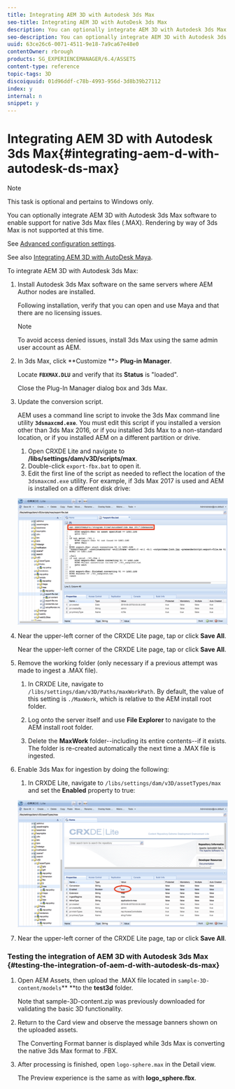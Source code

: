 ```yaml
---
title: Integrating AEM 3D with Autodesk 3ds Max
seo-title: Integrating AEM 3D with AutoDesk 3ds Max
description: You can optionally integrate AEM 3D with Autodesk 3ds Max software to enable support for native 3ds Max files (.MAX). Rendering by way of 3ds Max is not supported at this time.
seo-description: You can optionally integrate AEM 3D with Autodesk 3ds Max software to enable support for native 3ds Max files (.MAX). Rendering by way of 3ds Max is not supported at this time.
uuid: 63ce26c6-0071-4511-9e18-7a9ca67e48e0
contentOwner: rbrough
products: SG_EXPERIENCEMANAGER/6.4/ASSETS
content-type: reference
topic-tags: 3D
discoiquuid: 01d96ddf-c78b-4993-956d-3d8b39b27112
index: y
internal: n
snippet: y
---
```


# Integrating AEM 3D with Autodesk 3ds Max{#integrating-aem-d-with-autodesk-ds-max}

>[!NOTE]
>
>This task is optional and pertains to Windows only.

You can optionally integrate AEM 3D with Autodesk 3ds Max software to enable support for native 3ds Max files (.MAX). Rendering by way of 3ds Max is not supported at this time.

See [Advanced configuration settings](../../assets/using/advanced-config-3d.md).

See also [Integrating AEM 3D with AutoDesk Maya](../../assets/using/integrate-maya-with-3d.md).

To integrate AEM 3D with Autodesk 3ds Max:

1. Install Autodesk 3ds Max software on the same servers where AEM Author nodes are installed.

   Following installation, verify that you can open and use Maya and that there are no licensing issues.

   >[!NOTE]
   >
   >To avoid access denied issues, install 3ds Max using the same admin user account as AEM.

1. In 3ds Max, click **Customize **&gt; **Plug-in Manager**.

   Locate **`FBXMAX.DLU`** and verify that its **Status** is "loaded".

   Close the Plug-In Manager dialog box and 3ds Max.

1. Update the conversion script.

   AEM uses a command line script to invoke the 3ds Max command line utility **`3dsmaxcmd.exe`**. You must edit this script if you installed a version other than 3ds Max 2016, or if you installed 3ds Max to a non-standard location, or if you installed AEM on a different partition or drive.

    1. Open CRXDE Lite and navigate to **/libs/settings/dam/v3D/scripts/max**.
    1. Double-click `export-fbx.bat` to open it.
    1. Edit the first line of the script as needed to reflect the location of the `3dsmaxcmd.exe` utility. For example, if 3ds Max 2017 is used and AEM is installed on a different disk drive:

   ![](assets/image2018-6-22_13-35-8.png)

1. Near the upper-left corner of the CRXDE Lite page, tap or click **Save All**.

   Near the upper-left corner of the CRXDE Lite page, tap or click **Save All**.

1. Remove the working folder (only necessary if a previous attempt was made to ingest a .MAX file).

    1. In CRXDE Lite, navigate to `/libs/settings/dam/v3D/Paths/maxWorkPath`. By default, the value of this setting is `./MaxWork`, which is relative to the AEM install root folder.
    
    1. Log onto the server itself and use **File Explorer** to navigate to the AEM install root folder.
    1. Delete the **MaxWork** folder--including its entire contents--if it exists.  
       The folder is re-created automatically the next time a .MAX file is ingested.

1. Enable 3ds Max for ingestion by doing the following:

    1. In CRXDE Lite, navigate to `/libs/settings/dam/v3D/assetTypes/max` and set the **Enabled** property to true:

   ![](assets/image2018-6-22_13-50-50.png)

1. Near the upper-left corner of the CRXDE Lite page, tap or click **Save All**.

### Testing the integration of AEM 3D with Autodesk 3ds Max {#testing-the-integration-of-aem-d-with-autodesk-ds-max}

1. Open AEM Assets, then upload the .MAX file located in `sample-3D-content/models`** **to the **test3d** folder.

   Note that sample-3D-content.zip was previously downloaded for validating the basic 3D functionality.

1. Return to the Card view and observe the message banners shown on the uploaded assets.

   The Converting Format banner is displayed while 3ds Max is converting the native 3ds Max format to .FBX.

1. After processing is finished, open `logo-sphere.max` in the Detail view.

   The Preview experience is the same as with **logo_sphere.fbx**.

